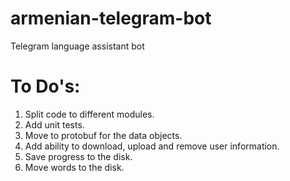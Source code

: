 # armenian-telegram-bot
Telegram language assistant bot 

# To Do's:
1. Split code to different modules.
2. Add unit tests.
3. Move to protobuf for the data objects.
4. Add ability to download, upload and remove user information.
5. Save progress to the disk. 
6. Move words to the disk.